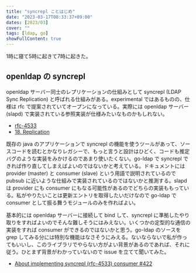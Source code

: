 ```yaml
---
title: "syncrepl ことはじめ"
date: "2023-03-17T08:33:37+09:00"
dates: [2023/03]
cover: ""
tags: [ldap, go]
showFullContent: true
---
```


1時に寝て5時に起きて7時に起きた。

## openldap の syncrepl

openldap サーバー同士のレプリケーションの仕組みとして syncrepl (LDAP Sync Replication) と呼ばれる仕組みがある。experimental ではあるものの、仕様は rfc で提案されていてオープンになっている。実際には openldap サーバー (slapd) で実装されている参照実装が仕様みたいなものかもしれない。

* [rfc-4533](https://www.rfc-editor.org/rfc/rfc4533.html)
* [18. Replication](https://www.openldap.org/doc/admin25/replication.html)

既存の java のアプリケーションで syncrepl の機能を使うツールがあって、ソースコードを読むとかなりレガシーで、もっと言うと設計はひどく、コードも推定バグのような実装をみかけるのであまり使いたくない。go-ldap で syncrepl できれば作り直してしまえばよいのではないかと考えている。ドキュメントには provider (master) と consumer (slave) という用語で説明されているので pubsub に近いような仕組みで実装されているのではないかと推測する。slapd は provider にも consumer にもなる可能性があるのでどちらの実装ももっている。私がやりたいことは更新エントリを取得したいだけなので go-ldap で consumer として振る舞うモジュールのみを作ればよい。

基本的には openldap サーバーに接続して bind して、syncrepl に準拠したやり取りをすればよいのでそんな難しそうにはみえない。いくつかの定型的な通信の実装をすれば consumer ができるのではないかと思う。go-ldap のソースを grep してみる分には特別な機能はなさそうにみえる。ないならないで私が作ってもいいし、このライブラリでやらない方がよい背景があるのであれば、それに従う。ひとまず背景がわかっていないので issue を立てて聞いてみた。

* [About implementing syncrepl (rfc-4533) consumer #422](https://github.com/go-ldap/ldap/issues/422)
